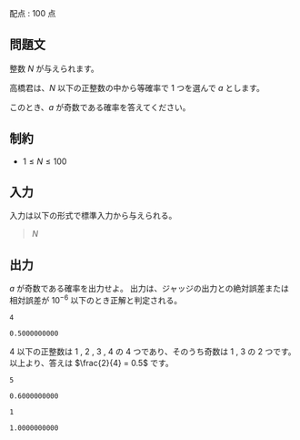 配点 : $100$ 点

## 問題文

整数 $N$ が与えられます。

高橋君は、$N$ 以下の正整数の中から等確率で $1$ つを選んで $a$ とします。

このとき、$a$ が奇数である確率を答えてください。

## 制約

- $1 \leq N \leq 100$

## 入力

入力は以下の形式で標準入力から与えられる。

> $N$

## 出力

$a$ が奇数である確率を出力せよ。
出力は、ジャッジの出力との絶対誤差または相対誤差が $10^{-6}$ 以下のとき正解と判定される。

```input1
4
```

```output1
0.5000000000
```

$4$ 以下の正整数は $1$ , $2$ , $3$ , $4$ の $4$ つであり、そのうち奇数は $1$ , $3$ の $2$ つです。以上より、答えは $\frac{2}{4} = 0.5$ です。

```input2
5
```

```output2
0.6000000000
```

```input3
1
```

```output3
1.0000000000
```